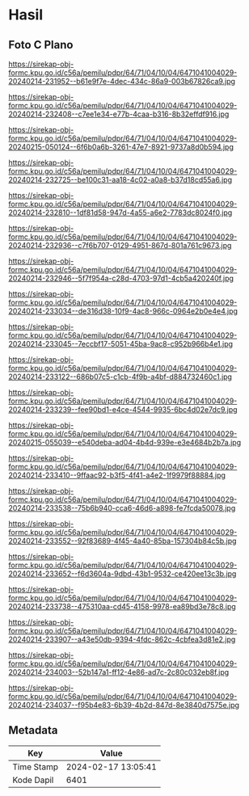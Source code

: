 # Hasil

## Foto C Plano

https://sirekap-obj-formc.kpu.go.id/c56a/pemilu/pdpr/64/71/04/10/04/6471041004029-20240214-231952--b61e9f7e-4dec-434c-86a9-003b67826ca9.jpg

https://sirekap-obj-formc.kpu.go.id/c56a/pemilu/pdpr/64/71/04/10/04/6471041004029-20240214-232408--c7ee1e34-e77b-4caa-b316-8b32effdf916.jpg

https://sirekap-obj-formc.kpu.go.id/c56a/pemilu/pdpr/64/71/04/10/04/6471041004029-20240215-050124--6f6b0a6b-3261-47e7-8921-9737a8d0b594.jpg

https://sirekap-obj-formc.kpu.go.id/c56a/pemilu/pdpr/64/71/04/10/04/6471041004029-20240214-232725--be100c31-aa18-4c02-a0a8-b37d18cd55a6.jpg

https://sirekap-obj-formc.kpu.go.id/c56a/pemilu/pdpr/64/71/04/10/04/6471041004029-20240214-232810--1df81d58-947d-4a55-a6e2-7783dc8024f0.jpg

https://sirekap-obj-formc.kpu.go.id/c56a/pemilu/pdpr/64/71/04/10/04/6471041004029-20240214-232936--c7f6b707-0129-4951-867d-801a761c9673.jpg

https://sirekap-obj-formc.kpu.go.id/c56a/pemilu/pdpr/64/71/04/10/04/6471041004029-20240214-232946--5f7f954a-c28d-4703-97d1-4cb5a420240f.jpg

https://sirekap-obj-formc.kpu.go.id/c56a/pemilu/pdpr/64/71/04/10/04/6471041004029-20240214-233034--de316d38-10f9-4ac8-966c-0964e2b0e4e4.jpg

https://sirekap-obj-formc.kpu.go.id/c56a/pemilu/pdpr/64/71/04/10/04/6471041004029-20240214-233045--7eccbf17-5051-45ba-9ac8-c952b966b4e1.jpg

https://sirekap-obj-formc.kpu.go.id/c56a/pemilu/pdpr/64/71/04/10/04/6471041004029-20240214-233122--686b07c5-c1cb-4f9b-a4bf-d884732460c1.jpg

https://sirekap-obj-formc.kpu.go.id/c56a/pemilu/pdpr/64/71/04/10/04/6471041004029-20240214-233239--fee90bd1-e4ce-4544-9935-6bc4d02e7dc9.jpg

https://sirekap-obj-formc.kpu.go.id/c56a/pemilu/pdpr/64/71/04/10/04/6471041004029-20240215-055039--e540deba-ad04-4b4d-939e-e3e4684b2b7a.jpg

https://sirekap-obj-formc.kpu.go.id/c56a/pemilu/pdpr/64/71/04/10/04/6471041004029-20240214-233410--9ffaac92-b3f5-4f41-a4e2-1f9979f88884.jpg

https://sirekap-obj-formc.kpu.go.id/c56a/pemilu/pdpr/64/71/04/10/04/6471041004029-20240214-233538--75b6b940-cca6-46d6-a898-fe7fcda50078.jpg

https://sirekap-obj-formc.kpu.go.id/c56a/pemilu/pdpr/64/71/04/10/04/6471041004029-20240214-233552--92f83689-4f45-4a40-85ba-157304b84c5b.jpg

https://sirekap-obj-formc.kpu.go.id/c56a/pemilu/pdpr/64/71/04/10/04/6471041004029-20240214-233652--f6d3604a-9dbd-43b1-9532-ce420ee13c3b.jpg

https://sirekap-obj-formc.kpu.go.id/c56a/pemilu/pdpr/64/71/04/10/04/6471041004029-20240214-233738--475310aa-cd45-4158-9978-ea89bd3e78c8.jpg

https://sirekap-obj-formc.kpu.go.id/c56a/pemilu/pdpr/64/71/04/10/04/6471041004029-20240214-233907--a43e50db-9394-4fdc-862c-4cbfea3d81e2.jpg

https://sirekap-obj-formc.kpu.go.id/c56a/pemilu/pdpr/64/71/04/10/04/6471041004029-20240214-234003--52b147a1-ff12-4e86-ad7c-2c80c032eb8f.jpg

https://sirekap-obj-formc.kpu.go.id/c56a/pemilu/pdpr/64/71/04/10/04/6471041004029-20240214-234037--f95b4e83-6b39-4b2d-847d-8e3840d7575e.jpg


## Metadata

| Key        | Value               |
| ---------- | ------------------- |
| Time Stamp | 2024-02-17 13:05:41 |
| Kode Dapil | 6401                |



